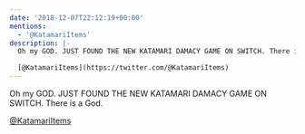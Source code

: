 ```yaml
---
date: '2018-12-07T22:12:19+00:00'
mentions:
  - '@KatamariItems'
description: |-
  Oh my GOD. JUST FOUND THE NEW KATAMARI DAMACY GAME ON SWITCH. There is a God.

  [@KatamariItems](https://twitter.com/@KatamariItems)
---
```

Oh my GOD. JUST FOUND THE NEW KATAMARI DAMACY GAME ON SWITCH. There is a God.

[@KatamariItems](https://twitter.com/@KatamariItems)
